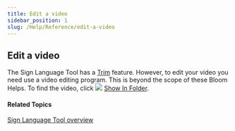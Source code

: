 ```yaml
---
title: Edit a video
sidebar_position: 1
slug: /Help/Reference/edit-a-video
---
```


## Edit a video

The Sign Language Tool has a [Trim](Trim_a_video.md) feature. However, to edit your video you need use a video editing program. This is beyond the scope of these Bloom Helps. To find the video, click ![](/ref-docs-assets/images/Tasks/Edit_tasks/Sign_Language_Tool/ShowInFolder.png) [Show In Folder](Show_In_Folder.md).

#### Related Topics

[Sign Language Tool overview](Sign_Language_Tool_overview.md)